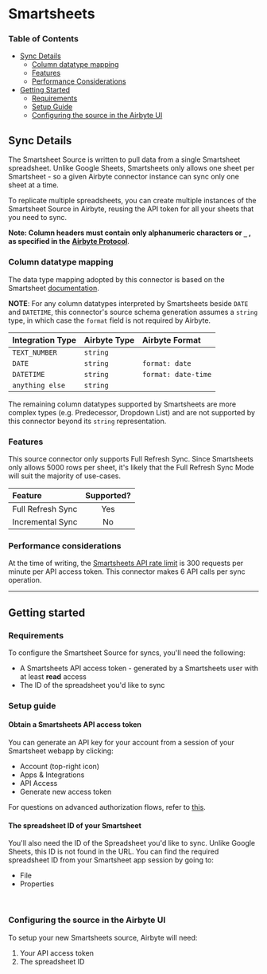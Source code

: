 # Smartsheets
### Table of Contents
- [Sync Details](#sync-details)
    - [Column datatype mapping](#column-datatype-mapping)
    - [Features](#Features)
    - [Performance Considerations](#performance-considerations)
- [Getting Started](#getting-started)
    - [Requirements](#requirements)
    - [Setup Guide](#setup-guide)
    - [Configuring the source in the Airbyte UI](#configuring-the-source-in-the-airbyte-ui)

## Sync Details
The Smartsheet Source is written to pull data from a single Smartsheet spreadsheet. Unlike Google Sheets, Smartsheets only allows one sheet per Smartsheet - so a given Airbyte connector instance can sync only one sheet at a time. 

To replicate multiple spreadsheets, you can create multiple instances of the Smartsheet Source in Airbyte, reusing the API token for all your sheets that you need to sync.

**Note: Column headers must contain only alphanumeric characters or `_` , as specified in the** [**Airbyte Protocol**](../../architecture/airbyte-specification.md).

### Column datatype mapping
The data type mapping adopted by this connector is based on the Smartsheet [documentation](https://smartsheet.redoc.ly/tag/columnsRelated#section/Column-Types). 

**NOTE**: For any column datatypes interpreted by Smartsheets beside `DATE` and `DATETIME`, this connector's source schema generation assumes a `string` type, in which case the `format` field is not required by Airbyte.

<center>

| Integration Type | Airbyte Type | Airbyte Format |
| :--- | :--- | :--- |
| `TEXT_NUMBER` | `string` |  |
| `DATE` | `string` | `format: date` |
| `DATETIME` | `string` | `format: date-time` |
| `anything else` | `string` |  |

</center>

The remaining column datatypes supported by Smartsheets are more complex types (e.g. Predecessor, Dropdown List) and are not supported by this connector beyond its `string` representation.

### Features
This source connector only supports Full Refresh Sync. Since Smartsheets only allows 5000 rows per sheet, it's likely that the Full Refresh Sync Mode will suit the majority of use-cases.

<center>

| Feature | Supported?|
| :--- | :--- |
| Full Refresh Sync | <center>Yes</center> |
| Incremental Sync | <center>No</center> |

</center>

### Performance considerations
At the time of writing, the [Smartsheets API rate limit](https://developers.smartsheet.com/blog/smartsheet-api-best-practices#:~:text=The%20Smartsheet%20API%20currently%20imposes,per%20minute%20per%20Access%20Token.) is 300 requests per minute per API access token. This connector  makes 6 API calls per sync operation.

<hr>

## Getting started
### Requirements
To configure the Smartsheet Source for syncs, you'll need the following:

* A Smartsheets API access token - generated by a Smartsheets user with at least **read** access
* The ID of the spreadsheet you'd like to sync

### Setup guide
#### Obtain a Smartsheets API access token
You can generate an API key for your account from a session of your Smartsheet webapp by clicking:

- Account (top-right icon)
- Apps & Integrations
- API Access
- Generate new access token

For questions on advanced authorization flows, refer to [this](https://www.smartsheet.com/content-center/best-practices/tips-tricks/api-getting-started).

#### The spreadsheet ID of your Smartsheet

You'll also need the ID of the Spreadsheet you'd like to sync. Unlike Google Sheets, this ID is not found in the URL. You can find the required spreadsheet ID from your Smartsheet app session by going to:
- File
- Properties
<br>

### Configuring the source in the Airbyte UI


To setup your new Smartsheets source, Airbyte will need:

1. Your API access token
2. The spreadsheet ID

